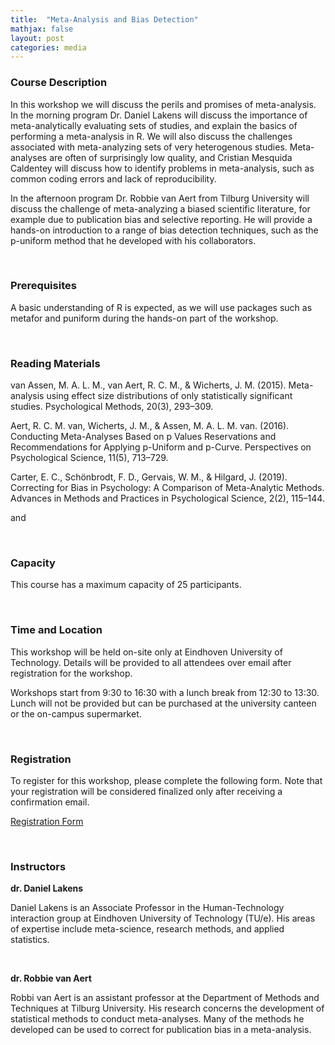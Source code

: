 ```yaml
---
title:  "Meta-Analysis and Bias Detection"
mathjax: false
layout: post
categories: media
---
```


### Course Description

In this workshop we will discuss the perils and promises of meta-analysis. In the morning program Dr. Daniel Lakens will discuss the importance of meta-analytically evaluating sets of studies, and explain the basics of performing a meta-analysis in R. We will also discuss the challenges associated with meta-analyzing sets of very heterogenous studies. Meta-analyses are often of surprisingly low quality, and Cristian Mesquida Caldentey will discuss how to identify problems in meta-analysis, such as common coding errors and lack of reproducibility. 

In the afternoon program Dr. Robbie van Aert from Tilburg University will discuss the challenge of meta-analyzing a biased scientific literature, for example due to publication bias and selective reporting. He will provide a hands-on introduction to a range of bias detection techniques, such as the p-uniform method that he developed with his collaborators. 

<br>

### Prerequisites 

A basic understanding of R is expected, as we will use packages such as metafor and puniform during the hands-on part of the workshop. 

<br>

### Reading Materials

van Assen, M. A. L. M., van Aert, R. C. M., & Wicherts, J. M. (2015). Meta-analysis using effect size distributions of only statistically significant studies. Psychological Methods, 20(3), 293–309. [](https://doi.org/10.1037/met0000025)

Aert, R. C. M. van, Wicherts, J. M., & Assen, M. A. L. M. van. (2016). Conducting Meta-Analyses Based on p Values Reservations and Recommendations for Applying p-Uniform and p-Curve. Perspectives on Psychological Science, 11(5), 713–729. [](https://doi.org/10.1177/1745691616650874)

Carter, E. C., Schönbrodt, F. D., Gervais, W. M., & Hilgard, J. (2019). Correcting for Bias in Psychology: A Comparison of Meta-Analytic Methods. Advances in Methods and Practices in Psychological Science, 2(2), 115–144. [](https://doi.org/10.1177/2515245919847196)

[](https://lakens.github.io/statistical_inferences/11-meta.html) and [](https://lakens.github.io/statistical_inferences/12-bias.html) 

<br>


### Capacity

This course has a maximum capacity of 25 participants. 

<br>

### Time and Location

This workshop will be held on-site only at Eindhoven University of Technology. Details will be provided to all attendees over email after registration for the workshop.

Workshops start from 9:30 to 16:30 with a lunch break from 12:30 to 13:30. Lunch will not be provided but can be purchased at the university canteen or the on-campus supermarket. 

<br>

### Registration

To register for this workshop, please complete the following form. Note that your registration will be considered finalized only after receiving a confirmation email.

[Registration Form](https://forms.office.com/Pages/ResponsePage.aspx?id=R_J9zM5gD0qddXBM9g78ZP_Kihp-VglPgWom9gajHXdUNEY4REMzTDZaSk1aVDBLWEpTU1ZWNzNYTy4u)

<br>

### Instructors

**dr. Daniel Lakens**

Daniel Lakens is an Associate Professor in the Human-Technology interaction group at Eindhoven University of Technology (TU/e). His areas of expertise include meta-science, research methods, and applied statistics. 

<br>

**dr. Robbie van Aert**

Robbi van Aert is an assistant professor at the Department of Methods and Techniques at Tilburg University. His research concerns the development of statistical methods to conduct meta-analyses. Many of the methods he developed can be used to correct for publication bias in a meta-analysis. 
